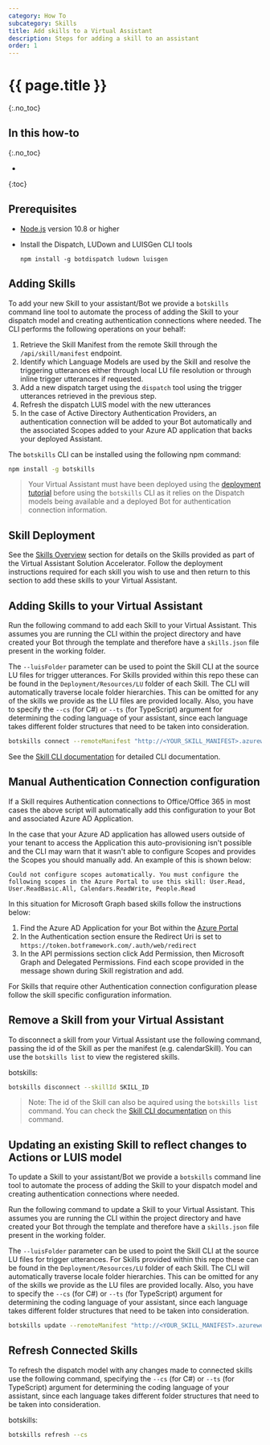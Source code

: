 ```yaml
---
category: How To
subcategory: Skills
title: Add skills to a Virtual Assistant
description: Steps for adding a skill to an assistant
order: 1
---
```


# {{ page.title }}
{:.no_toc}

## In this how-to
{:.no_toc}

* 
{:toc}
## Prerequisites

- [Node.js](https://nodejs.org/) version 10.8 or higher
- Install the Dispatch, LUDown and LUISGen CLI tools

    ```shell
    npm install -g botdispatch ludown luisgen
    ```

## Adding Skills

To add your new Skill to your assistant/Bot we provide a `botskills` command line tool to automate the process of adding the Skill to your dispatch model and creating authentication connections where needed. The CLI performs the following operations on your behalf:

1. Retrieve the Skill Manifest from the remote Skill through the `/api/skill/manifest` endpoint.
2. Identify which Language Models are used by the Skill and resolve the triggering utterances either through local LU file resolution or through inline trigger utterances if requested.
3. Add a new dispatch target using the `dispatch` tool using the trigger utterances retrieved in the previous step.
4. Refresh the dispatch LUIS model with the new utterances
5. In the case of Active Directory Authentication Providers, an authentication connection will be added to your Bot automatically and the associated Scopes added to your Azure AD application that backs your deployed Assistant.

The `botskills` CLI can be installed using the following npm command:

```bash
npm install -g botskills
```

> Your Virtual Assistant must have been deployed using the [deployment tutorial]({{site.baseurl}}/tutorials/csharp/create-assistant/4_provision_your_azure_resources) before using the `botskills` CLI as it relies on the Dispatch models being available and a deployed Bot for authentication connection information.

## Skill Deployment

See the [Skills Overview]({{site.baseurl}}/overview/skills) section for details on the Skills provided as part of the Virtual Assistant Solution Accelerator. Follow the deployment instructions required for each skill you wish to use and then return to this section to add these skills to your Virtual Assistant.

## Adding Skills to your Virtual Assistant

Run the following command to add each Skill to your Virtual Assistant. This assumes you are running the CLI within the project directory and have created your Bot through the template and therefore have a `skills.json` file present in the working folder.

The `--luisFolder` parameter can be used to point the Skill CLI at the source LU files for trigger utterances. For Skills provided within this repo these can be found in the `Deployment/Resources/LU` folder of each Skill. The CLI will automatically traverse locale folder hierarchies.  This can be omitted for any of the skills we provide as the LU files are provided locally. Also, you have to specify the `--cs` (for C#) or `--ts` (for TypeScript) argument for determining the coding language of your assistant, since each language takes different folder structures that need to be taken into consideration.

```bash
botskills connect --remoteManifest "http://<YOUR_SKILL_MANIFEST>.azurewebsites.net/api/skill/manifest" --luisFolder [path] --cs
```

See the [Skill CLI documentation]({{site.baseurl}}/reference/skills/botskills) for detailed CLI documentation.

## Manual Authentication Connection configuration

If a Skill requires Authentication connections to Office/Office 365 in most cases the above script will automatically add this configuration to your Bot and associated Azure AD Application.

In the case that your Azure AD application has allowed users outside of your tenant to access the Application this auto-provisioning isn't possible and the CLI may warn that it wasn't able to configure Scopes and provides the Scopes you should manually add. An example of this is shown below:

```
Could not configure scopes automatically. You must configure the following scopes in the Azure Portal to use this skill: User.Read, User.ReadBasic.All, Calendars.ReadWrite, People.Read
```

In this situation for Microsoft Graph based skills follow the instructions below:

1. Find the Azure AD Application for your Bot within the [Azure Portal](https://ms.portal.azure.com/#blade/Microsoft_AAD_IAM/ActiveDirectoryMenuBlade/RegisteredAppsPreview)
2. In the Authentication section ensure the Redirect Uri is set to `https://token.botframework.com/.auth/web/redirect`
3. In the API permissions section click Add Permission, then Microsoft Graph and Delegated Permissions. Find each scope provided in the message shown during Skill registration and add.

For Skills that require other Authentication connection configuration please follow the skill specific configuration information.

## Remove a Skill from your Virtual Assistant

To disconnect a skill from your Virtual Assistant use the following command, passing the id of the Skill as per the manifest (e.g. calendarSkill). You can use the `botskills list` to view the registered skills.

botskills:

```bash
botskills disconnect --skillId SKILL_ID
```

> Note: The id of the Skill can also be aquired using the `botskills list` command. You can check the [Skill CLI documentation]({{site.baseurl}}/reference/skills/botskills) on this command.

## Updating an existing Skill to reflect changes to Actions or LUIS model

To update a Skill to your assistant/Bot we provide a `botskills` command line tool to automate the process of adding the Skill to your dispatch model and creating authentication connections where needed.

Run the following command to update a Skill to your Virtual Assistant. This assumes you are running the CLI within the project directory and have created your Bot through the template and therefore have a `skills.json` file present in the working folder.

The `--luisFolder` parameter can be used to point the Skill CLI at the source LU files for trigger utterances. For Skills provided within this repo these can be found in the `Deployment/Resources/LU` folder of each Skill. The CLI will automatically traverse locale folder hierarchies. This can be omitted for any of the skills we provide as the LU files are provided locally. Also, you have to specify the `--cs` (for C#) or `--ts` (for TypeScript) argument for determining the coding language of your assistant, since each language takes different folder structures that need to be taken into consideration.

```bash
botskills update --remoteManifest "http://<YOUR_SKILL_MANIFEST>.azurewebsites.net/api/skill/manifest" --luisFolder [path] --cs
```

## Refresh Connected Skills
To refresh the dispatch model with any changes made to connected skills use the following command, specifying the `--cs` (for C#) or `--ts` (for TypeScript) argument for determining the coding language of your assistant, since each language takes different folder structures that need to be taken into consideration. 

botskills:

```bash
botskills refresh --cs
```
